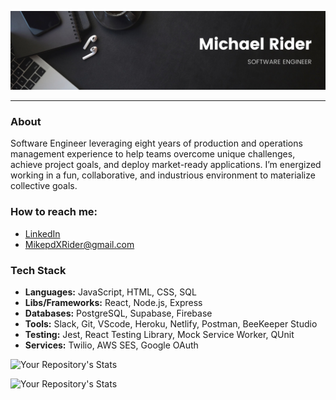 <!--
**MikepdXRider/MikepdXRider** is a ✨ _special_ ✨ repository because its `README.md` (this file) appears on your GitHub profile.
-->

![banner](https://github.com/MikepdXRider/MikepdXRider/blob/main/Black%20Minimal%20Motivation%20Quote%20LinkedIn%20Banner.png)

<hr>

### About
Software Engineer leveraging eight years of production and operations management experience to help teams overcome unique challenges, achieve project goals, and deploy market-ready applications. I’m energized working in a fun, collaborative, and industrious environment to materialize collective goals.

### How to reach me:
  - [LinkedIn](https://www.linkedin.com/in/michaelpdxrider/)
  - MikepdXRider@gmail.com

### Tech Stack
- **Languages:** JavaScript, HTML, CSS, SQL
- **Libs/Frameworks:** React, Node.js, Express
- **Databases:** PostgreSQL, Supabase, Firebase
- **Tools:** Slack, Git, VScode, Heroku, Netlify, Postman, BeeKeeper Studio
- **Testing:** Jest, React Testing Library, Mock Service Worker, QUnit
- **Services:** Twilio, AWS SES, Google OAuth

![Your Repository's Stats](https://github-readme-stats.vercel.app/api?username=mikepdxrider&show_icons=true&theme=dark)

![Your Repository's Stats](https://github-readme-stats.vercel.app/api/top-langs/?username=mikepdxrider&theme=dark)
